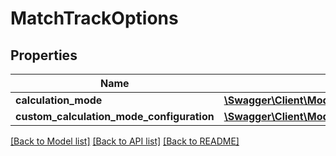 # MatchTrackOptions

## Properties
Name | Type | Description | Notes
------------ | ------------- | ------------- | -------------
**calculation_mode** | [**\Swagger\Client\Model\MapMatchingCalculationMode**](MapMatchingCalculationMode.md) |  | [optional] 
**custom_calculation_mode_configuration** | [**\Swagger\Client\Model\EncodedContent**](EncodedContent.md) |  | [optional] 

[[Back to Model list]](../../README.md#documentation-for-models) [[Back to API list]](../../README.md#documentation-for-api-endpoints) [[Back to README]](../../README.md)

